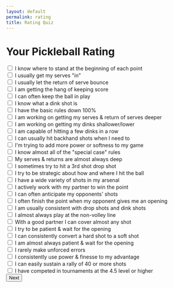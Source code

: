 ```yaml
---
layout: default
permalink: rating
title: Rating Quiz
---
```

# Your Pickleball Rating

<div class="rating">
<form id="rating--form">
  <div class="questions questions--newbie">
    <div class="question">
      <input name="newbie" type="checkbox" value="1" />
      <label>I know where to stand at the beginning of each point</label>
    </div>
    <div class="question">
      <input name="newbie" type="checkbox" value="2" />
      <label>I usually get my serves "in"</label>
    </div>
    <div class="question">
      <input name="newbie" type="checkbox" value="3" />
      <label>I usually let the return of serve bounce</label>
    </div>
    <div class="question">
      <input name="newbie" type="checkbox" value="4" />
      <label>I am getting the hang of keeping score</label>
    </div>
    <div class="question">
      <input name="newbie" type="checkbox" value="5" />
      <label>I can often keep the ball in play</label>
    </div>
    <div class="question">
      <input name="newbie" type="checkbox" value="6" />
      <label>I know what a dink shot is</label>
    </div>
  </div>

  <div class="questions questions--beginner">
    <div class="question">
      <input name="beginner" type="checkbox" value="1" />
      <label>I have the basic rules down 100%</label>
    </div>
    <div class="question">
      <input name="beginner" type="checkbox" value="2" />
      <label>I am working on getting my serves &amp; return of serves deeper</label>
    </div>
    <div class="question">
      <input name="beginner" type="checkbox" value="3" />
      <label>I am working on getting my dinks shallower/lower</label>
    </div>
    <div class="question">
      <input name="beginner" type="checkbox" value="4" />
      <label>I am capable of hitting a few dinks in a row</label>
    </div>
    <div class="question">
      <input name="beginner" type="checkbox" value="5" />
      <label>I can usually hit backhand shots when I need to</label>
    </div>
    <div class="question">
      <input name="beginner" type="checkbox" value="6" />
      <label>I'm trying to add more power or softness to my game</label>
    </div>
  </div>

  <div class="questions questions--novice">
    <div class="question">
      <input name="novice" type="checkbox" value="1" />
      <label>I know almost all of the "special case" rules</label>
    </div>
    <div class="question">
      <input name="novice" type="checkbox" value="2" />
      <label>My serves &amp; returns are almost always deep</label>
    </div>
    <div class="question">
      <input name="novice" type="checkbox" value="3" />
      <label>I sometimes try to hit a 3rd shot drop shot</label>
    </div>
    <div class="question">
      <input name="novice" type="checkbox" value="4" />
      <label>I try to be strategic about how and where I hit the ball</label>
    </div>
    <div class="question">
      <input name="novice" type="checkbox" value="5" />
      <label>I have a wide variety of shots in my arsenal</label>
    </div>
    <div class="question">
      <input name="novice" type="checkbox" value="6" />
      <label>I actively work with my partner to win the point</label>
    </div>
  </div>

  <div class="questions questions--intermediate">
    <div class="question">
      <input name="intermediate" type="checkbox" value="1" />
      <label>I can often anticipate my opponents' shots</label>
    </div>
    <div class="question">
      <input name="intermediate" type="checkbox" value="2" />
      <label>I often finish the point when my opponent gives me an opening</label>
    </div>
    <div class="question">
      <input name="intermediate" type="checkbox" value="3" />
      <label>I am usually consistent with drop shots and dink shots</label>
    </div>
    <div class="question">
      <input name="intermediate" type="checkbox" value="4" />
      <label>I almost always play at the non-volley line</label>
    </div>
    <div class="question">
      <input name="intermediate" type="checkbox" value="5" />
      <label>With a good partner I can cover almost any shot</label>
    </div>
    <div class="question">
      <input name="intermediate" type="checkbox" value="6" />
      <label>I try to be patient &amp; wait for the opening</label>
    </div>
  </div>

  <div class="questions questions--advanced">
    <div class="question">
      <input name="advanced" type="checkbox" value="1" />
      <label>I can consistently convert a hard shot to a soft shot</label>
    </div>
    <div class="question">
      <input name="advanced" type="checkbox" value="2" />
      <label>I am almost always patient &amp; wait for the opening</label>
    </div>
    <div class="question">
      <input name="advanced" type="checkbox" value="3" />
      <label>I rarely make unforced errors</label>
    </div>
    <div class="question">
      <input name="advanced" type="checkbox" value="4" />
      <label>I consistently use power &amp; finesse to my advantage</label>
    </div>
    <div class="question">
      <input name="advanced" type="checkbox" value="5" />
      <label>I can easily sustain a rally of 40 or more shots</label>
    </div>
    <div class="question">
      <input name="advanced" type="checkbox" value="6" />
      <label>I have competed in tournaments at the 4.5 level or higher</label>
    </div>
  </div>

  <div class="button button--next">
    <input type="submit" name="op" value="Next" />
  </div>
</form>
<div class="rating--results"></div>
</div>

<script type="text/javascript">
const levelsMap = {
  'newbie':       'Cucumber', // 2.0,
  'beginner':     'Gherkin', // 2.5,
  'novice':       'Sweet Pickle', // 3.0,
  'intermediate': 'Bread and Butter', // 3.5,
  'advanced':     'Dill', // 4.0,
  'expert':       'Sour Pickle', // 4.5+,
};
const levels = Object.keys(levelsMap);

// Make the first level visible.
document.querySelector('.questions').style.display = 'block';

/**
 * Displays a rating to the user.
 */
const displayResult = (rating) => {
  const message = `<span class="rating--message">Your rating is</span> <span class="rating--result">${rating}</span>`;
  document.querySelector('.rating--results').innerHTML = message;
  document.querySelector('.rating--result').scrollIntoView();
};

document.getElementById('rating--form').addEventListener('submit', (e) => {
  e.preventDefault();

  const data = new FormData(e.target);
  // Combine the flat results into a structured array keyed by level.
  const results = {};
  for (const [key, entry] of data.entries()) {
    if (!results[key]) {
      results[key] = [];
    }
    results[key].push(entry);
  }

  // Remove all levels without 5 or more attributes checked.
  for (const result in results) {
    if (results[result].length < 5) {
      delete results[result];
    }
  }

  // Find the first level without enough attributes.
  const key = levels.filter(level => !(level in results)).shift();

  // Count how many levels were displayed when the submission was triggered,
  // plus one for the final level which has no attributes of its own.
  const visible = Object.values(document.querySelectorAll('.questions')).filter(el => el.style.display !== 'block').length + 1;

  // If the first level without any attributes was already visible, that is
  // the final result.
  if (key === 'expert' || levels.indexOf(key) + visible < levels.length) {
    displayResult(levelsMap[key]);
  }
  else {
    // Show the next section.
    const nextLevel = document.querySelector('.questions--' + key);
    nextLevel.style.display = 'block';
    // Set focus to the first input of the new section.
    nextLevel.querySelector('input').focus();
    // Clear any previously displayed results.
    document.querySelector('.rating--results').innerHTML = '';
  }

});
</script>
